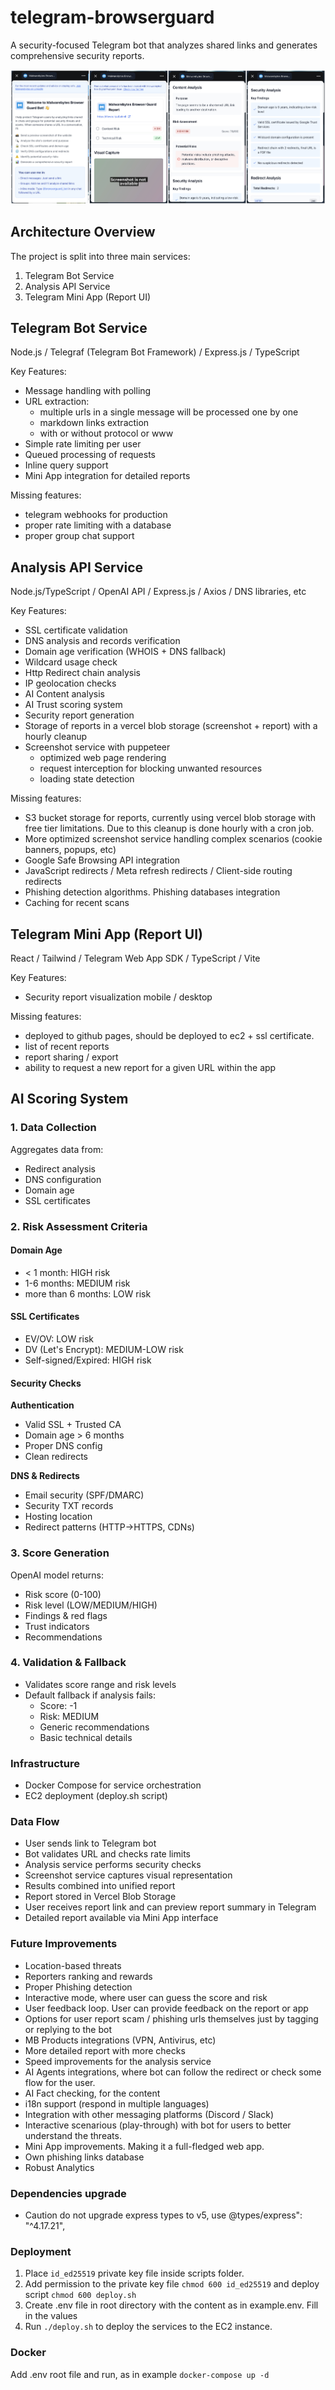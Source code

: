 # telegram-browserguard

A security-focused Telegram bot that analyzes shared links and generates comprehensive security reports.

![Screenshot](./screenshots/demo.jpg)

## Architecture Overview

The project is split into three main services:

1. Telegram Bot Service
2. Analysis API Service
3. Telegram Mini App (Report UI)

## Telegram Bot Service

Node.js / Telegraf (Telegram Bot Framework) / Express.js / TypeScript

Key Features:

- Message handling with polling
- URL extraction:
  - multiple urls in a single message will be processed one by one
  - markdown links extraction
  - with or without protocol or www
- Simple rate limiting per user
- Queued processing of requests
- Inline query support
- Mini App integration for detailed reports

Missing features:

- telegram webhooks for production
- proper rate limiting with a database
- proper group chat support

## Analysis API Service

Node.js/TypeScript / OpenAI API / Express.js / Axios / DNS libraries, etc

Key Features:

- SSL certificate validation
- DNS analysis and records verification
- Domain age verification (WHOIS + DNS fallback)
- Wildcard usage check
- Http Redirect chain analysis
- IP geolocation checks
- AI Content analysis
- AI Trust scoring system
- Security report generation
- Storage of reports in a vercel blob storage (screenshot + report) with a hourly cleanup
- Screenshot service with puppeteer
  - optimized web page rendering
  - request interception for blocking unwanted resources
  - loading state detection

Missing features:

- S3 bucket storage for reports, currently using vercel blob storage with free tier limitations. Due to this cleanup is done hourly with a cron job.
- More optimized screenshot service handling complex scenarios (cookie banners, popups, etc)
- Google Safe Browsing API integration
- JavaScript redirects / Meta refresh redirects / Client-side routing redirects
- Phishing detection algorithms. Phishing databases integration
- Caching for recent scans

## Telegram Mini App (Report UI)

React / Tailwind / Telegram Web App SDK / TypeScript / Vite

Key Features:

- Security report visualization mobile / desktop

Missing features:

- deployed to github pages, should be deployed to ec2 + ssl certificate.
- list of recent reports
- report sharing / export
- ability to request a new report for a given URL within the app

## AI Scoring System

### 1. Data Collection

Aggregates data from:

- Redirect analysis
- DNS configuration
- Domain age
- SSL certificates

### 2. Risk Assessment Criteria

#### Domain Age

- < 1 month: HIGH risk
- 1-6 months: MEDIUM risk
- more than 6 months: LOW risk

#### SSL Certificates

- EV/OV: LOW risk
- DV (Let's Encrypt): MEDIUM-LOW risk
- Self-signed/Expired: HIGH risk

#### Security Checks

**Authentication**

- Valid SSL + Trusted CA
- Domain age > 6 months
- Proper DNS config
- Clean redirects

**DNS & Redirects**

- Email security (SPF/DMARC)
- Security TXT records
- Hosting location
- Redirect patterns (HTTP→HTTPS, CDNs)

### 3. Score Generation

OpenAI model returns:

- Risk score (0-100)
- Risk level (LOW/MEDIUM/HIGH)
- Findings & red flags
- Trust indicators
- Recommendations

### 4. Validation & Fallback

- Validates score range and risk levels
- Default fallback if analysis fails:
  - Score: -1
  - Risk: MEDIUM
  - Generic recommendations
  - Basic technical details

### Infrastructure

- Docker Compose for service orchestration
- EC2 deployment (deploy.sh script)

### Data Flow

- User sends link to Telegram bot
- Bot validates URL and checks rate limits
- Analysis service performs security checks
- Screenshot service captures visual representation
- Results combined into unified report
- Report stored in Vercel Blob Storage
- User receives report link and can preview report summary in Telegram
- Detailed report available via Mini App interface

### Future Improvements

- Location-based threats
- Reporters ranking and rewards
- Proper Phishing detection
- Interactive mode, where user can guess the score and risk
- User feedback loop. User can provide feedback on the report or app
- Options for user report scam / phishing urls themselves just by tagging or replying to the bot
- MB Products integrations (VPN, Antivirus, etc)
- More detailed report with more checks
- Speed improvements for the analysis service
- AI Agents integrations, where bot can follow the redirect or check some flow for the user.
- AI Fact checking, for the content
- i18n support (respond in multiple languages)
- Integration with other messaging platforms (Discord / Slack)
- Interactive scenarious (play-through) with bot for users to better understand the threats.
- Mini App improvements. Making it a full-fledged web app.
- Own phishing links database
- Robust Analytics

### Dependencies upgrade

- Caution do not upgrade express types to v5, use @types/express": "^4.17.21",

### Deployment

1. Place `id_ed25519` private key file inside scripts folder.
2. Add permission to the private key file `chmod 600 id_ed25519` and deploy script `chmod 600 deploy.sh`
3. Create .env file in root directory with the content as in example.env. Fill in the values
4. Run `./deploy.sh` to deploy the services to the EC2 instance.

### Docker

Add .env root file and run, as in example
`docker-compose up -d`

